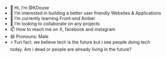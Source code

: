 - 👋 Hi, I’m @KDouse
- 👀 I’m interested in building a better user friendly Websites & Applications
- 🌱 I’m currently learning Front-end Amber
- 💞️ I’m looking to collaborate on any projects
- 📫 How to reach me on X, facebook and instagram
- 😄 Pronouns: Male  
- ⚡ Fun fact: we believe tech is the future but i see people doing tech today. Am i dead or people are already living in the future?

<!---
KDouse/KDouse is a ✨ special ✨ repository because its `README.md` (this file) appears on your GitHub profile.
You can click the Preview link to take a look at your changes.
--->
